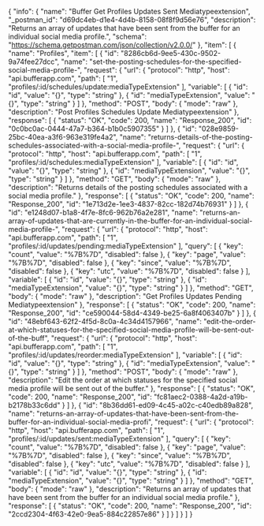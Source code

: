 {
  "info": {
    "name": "Buffer Get Profiles Updates Sent Mediatypeextension",
    "_postman_id": "d69dc4eb-d1e4-4d4b-8158-08f8f9d56e76",
    "description": "Returns an array of updates that have been sent from the buffer for an individual social media profile.",
    "schema": "https://schema.getpostman.com/json/collection/v2.0.0/"
  },
  "item": [
    {
      "name": "Profiles",
      "item": [
        {
          "id": "8286cb6d-9ee5-430c-9502-9a74fee27dcc",
          "name": "set-the-posting-schedules-for-the-specified-social-media-profile-",
          "request": {
            "url": {
              "protocol": "http",
              "host": "api.bufferapp.com",
              "path": [
                "1",
                "profiles/:id/schedules/update:mediaTypeExtension"
              ],
              "variable": [
                {
                  "id": "id",
                  "value": "{}",
                  "type": "string"
                },
                {
                  "id": "mediaTypeExtension",
                  "value": "{}",
                  "type": "string"
                }
              ]
            },
            "method": "POST",
            "body": {
              "mode": "raw"
            },
            "description": "Post Profiles Schedules Update Mediatypeextension"
          },
          "response": [
            {
              "status": "OK",
              "code": 200,
              "name": "Response_200",
              "id": "0c0bc0ac-0444-47a7-b364-b1b0c5907355"
            }
          ]
        },
        {
          "id": "028e9859-25bc-40ea-a3f6-963e319fe4a2",
          "name": "returns-details-of-the-posting-schedules-associated-with-a-social-media-profile-",
          "request": {
            "url": {
              "protocol": "http",
              "host": "api.bufferapp.com",
              "path": [
                "1",
                "profiles/:id/schedules:mediaTypeExtension"
              ],
              "variable": [
                {
                  "id": "id",
                  "value": "{}",
                  "type": "string"
                },
                {
                  "id": "mediaTypeExtension",
                  "value": "{}",
                  "type": "string"
                }
              ]
            },
            "method": "GET",
            "body": {
              "mode": "raw"
            },
            "description": "Returns details of the posting schedules associated with a social media profile."
          },
          "response": [
            {
              "status": "OK",
              "code": 200,
              "name": "Response_200",
              "id": "1e713d2e-1ee3-4837-82cc-182d74b76931"
            }
          ]
        },
        {
          "id": "e1248d07-b1a8-4f7e-8fc6-962b76a2e281",
          "name": "returns-an-array-of-updates-that-are-currently-in-the-buffer-for-an-individual-social-media-profile-",
          "request": {
            "url": {
              "protocol": "http",
              "host": "api.bufferapp.com",
              "path": [
                "1",
                "profiles/:id/updates/pending:mediaTypeExtension"
              ],
              "query": [
                {
                  "key": "count",
                  "value": "%7B%7D",
                  "disabled": false
                },
                {
                  "key": "page",
                  "value": "%7B%7D",
                  "disabled": false
                },
                {
                  "key": "since",
                  "value": "%7B%7D",
                  "disabled": false
                },
                {
                  "key": "utc",
                  "value": "%7B%7D",
                  "disabled": false
                }
              ],
              "variable": [
                {
                  "id": "id",
                  "value": "{}",
                  "type": "string"
                },
                {
                  "id": "mediaTypeExtension",
                  "value": "{}",
                  "type": "string"
                }
              ]
            },
            "method": "GET",
            "body": {
              "mode": "raw"
            },
            "description": "Get Profiles Updates Pending Mediatypeextension"
          },
          "response": [
            {
              "status": "OK",
              "code": 200,
              "name": "Response_200",
              "id": "ce590044-58d4-4349-be25-6a8f4063407b"
            }
          ]
        },
        {
          "id": "48ebf643-62f2-4f5d-8c0a-4c34d4157966",
          "name": "edit-the-order-at-which-statuses-for-the-specified-social-media-profile-will-be-sent-out-of-the-buff",
          "request": {
            "url": {
              "protocol": "http",
              "host": "api.bufferapp.com",
              "path": [
                "1",
                "profiles/:id/updates/reorder:mediaTypeExtension"
              ],
              "variable": [
                {
                  "id": "id",
                  "value": "{}",
                  "type": "string"
                },
                {
                  "id": "mediaTypeExtension",
                  "value": "{}",
                  "type": "string"
                }
              ]
            },
            "method": "POST",
            "body": {
              "mode": "raw"
            },
            "description": "Edit the order at which statuses for the specified social media profile will be sent out of the buffer."
          },
          "response": [
            {
              "status": "OK",
              "code": 200,
              "name": "Response_200",
              "id": "fc81aec2-0388-4a2d-a19b-b2178b33c6dd"
            }
          ]
        },
        {
          "id": "8b36dd61-ed09-4c45-a02c-c40edb89a828",
          "name": "returns-an-array-of-updates-that-have-been-sent-from-the-buffer-for-an-individual-social-media-profi",
          "request": {
            "url": {
              "protocol": "http",
              "host": "api.bufferapp.com",
              "path": [
                "1",
                "profiles/:id/updates/sent:mediaTypeExtension"
              ],
              "query": [
                {
                  "key": "count",
                  "value": "%7B%7D",
                  "disabled": false
                },
                {
                  "key": "page",
                  "value": "%7B%7D",
                  "disabled": false
                },
                {
                  "key": "since",
                  "value": "%7B%7D",
                  "disabled": false
                },
                {
                  "key": "utc",
                  "value": "%7B%7D",
                  "disabled": false
                }
              ],
              "variable": [
                {
                  "id": "id",
                  "value": "{}",
                  "type": "string"
                },
                {
                  "id": "mediaTypeExtension",
                  "value": "{}",
                  "type": "string"
                }
              ]
            },
            "method": "GET",
            "body": {
              "mode": "raw"
            },
            "description": "Returns an array of updates that have been sent from the buffer for an individual social media profile."
          },
          "response": [
            {
              "status": "OK",
              "code": 200,
              "name": "Response_200",
              "id": "2ccd2304-4f63-42e0-9ea5-884c22857e86"
            }
          ]
        }
      ]
    }
  ]
}